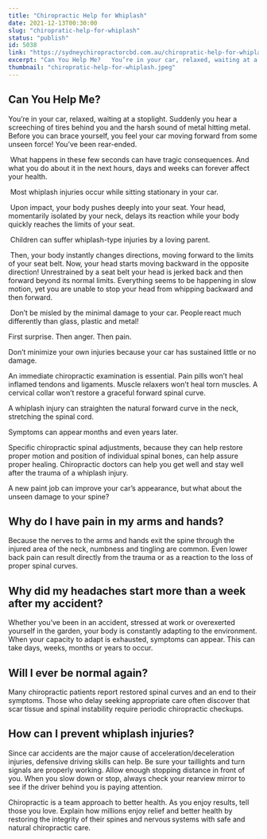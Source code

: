 ```yaml
---
title: "Chiropractic Help for Whiplash"
date: 2021-12-13T00:30:00
slug: "chiropratic-help-for-whiplash"
status: "publish"
id: 5038
link: "https://sydneychiropractorcbd.com.au/chiropratic-help-for-whiplash/"
excerpt: "Can You Help Me?   You’re in your car, relaxed, waiting at a stoplight. Suddenly you hear a screeching of tires behind you and the harsh sound of metal hitting metal. Before you can brace yourself, you feel your car moving forward from some unseen force! You’ve been rear-ended.    What happens in these few seconds can […]"
thumbnail: "chiropratic-help-for-whiplash.jpeg"
---
```


## Can You Help Me?  
You’re in your car, relaxed, waiting at a stoplight. Suddenly you hear a screeching of tires behind you and the harsh sound of metal hitting metal. Before you can brace yourself, you feel your car moving forward from some unseen force! You’ve been rear-ended.  

 What happens in these few seconds can have tragic consequences. And what you do about it in the next hours, days and weeks can forever affect your health.  

 Most whiplash injuries occur while sitting stationary in your car.  

 Upon impact, your body pushes deeply into your seat. Your head, momentarily isolated by your neck, delays its reaction while your body quickly reaches the limits of your seat.  

 Children can suffer whiplash-type injuries by a loving parent.  

 Then, your body instantly changes directions, moving forward to the limits of your seat belt. Now, your head starts moving backward in the opposite direction! Unrestrained by a seat belt your head is jerked back and then forward beyond its normal limits. Everything seems to be happening in slow motion, yet you are unable to stop your head from whipping backward and then forward.  

 Don’t be misled by the minimal damage to your car. People react much differently than glass, plastic and metal!  

First surprise. Then anger. Then pain.  

Don’t minimize your own injuries because your car has sustained little or no damage.  

An immediate chiropractic examination is essential. Pain pills won’t heal inflamed tendons and ligaments. Muscle relaxers won’t heal torn muscles. A cervical collar won’t restore a graceful forward spinal curve.  

A whiplash injury can straighten the natural forward curve in the neck, stretching the spinal cord.  

Symptoms can appear months and even years later.  

Specific chiropractic spinal adjustments, because they can help restore proper motion and position of individual spinal bones, can help assure proper healing. Chiropractic doctors can help you get well and stay well after the trauma of a whiplash injury.  

A new paint job can improve your car’s appearance, but what about the unseen damage to your spine? 

## Why do I have pain in my arms and hands?   
Because the nerves to the arms and hands exit the spine through the injured area of the neck, numbness and tingling are common. Even lower back pain can result directly from the trauma or as a reaction to the loss of proper spinal curves.  

## Why did my headaches start more than a week after my accident?  
Whether you’ve been in an accident, stressed at work or overexerted yourself in the garden, your body is constantly adapting to the environment. When your capacity to adapt is exhausted, symptoms can appear. This can take days, weeks, months or years to occur.  

## Will I ever be normal again?  
Many chiropractic patients report restored spinal curves and an end to their symptoms. Those who delay seeking appropriate care often discover that scar tissue and spinal instability require periodic chiropractic checkups.  

## How can I prevent whiplash injuries?  
Since car accidents are the major cause of acceleration/deceleration injuries, defensive driving skills can help. Be sure your taillights and turn signals are properly working. Allow enough stopping distance in front of you. When you slow down or stop, always check your rearview mirror to see if the driver behind you is paying attention.   

Chiropractic is a team approach to better health. As you enjoy results, tell those you love. Explain how millions enjoy relief and better health by restoring the integrity of their spines and nervous systems with safe and natural chiropractic care.
